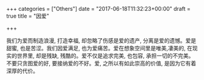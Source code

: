 +++
categories = ["Others"]
date = "2017-06-18T11:32:23+00:00"
draft = true
title = "因爱"

+++


我们为爱而制造浪漫, 打造幸福, 却忽略了伤感是爱的遗产, 分离是爱的遗憾。爱是甜蜜, 也是苦涩。我们因爱满足, 也为爱痛苦。爱在想象空间里是唯美,凄美的, 在现实的世界里, 却是残缺, 残酷的。爱不仅是追求完美, 也包容, 承担一切的不完美。不要只贪图爱的好, 要接纳爱的不好。爱, 之所以有如此崇高的价值, 是因为它有着深厚的代价。